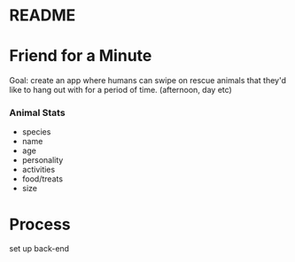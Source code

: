 # README

# Friend for a Minute
Goal: create an app where humans can swipe on rescue animals that they'd like to hang out with for a period of time. (afternoon, day etc)

### Animal Stats
- species
- name
- age
- personality
- activities
- food/treats
- size



# Process
set up back-end 
